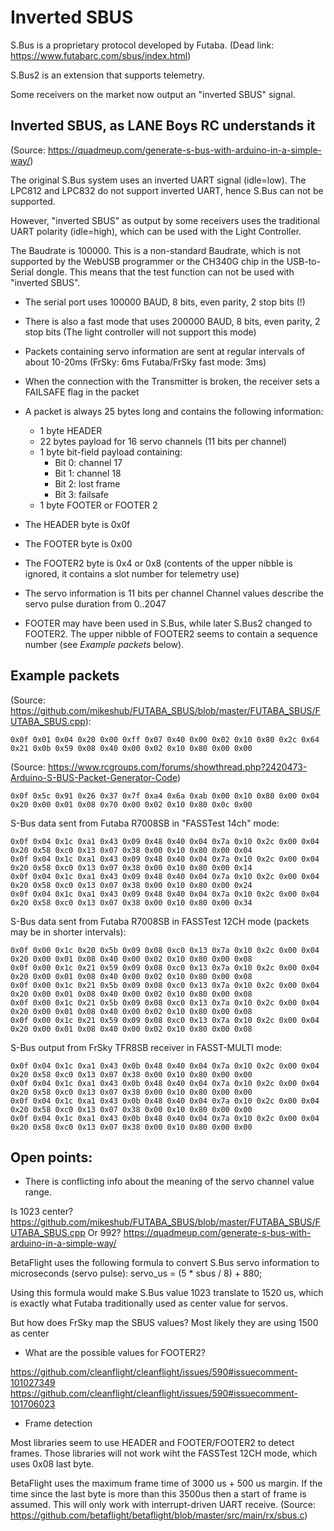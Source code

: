 # Inverted SBUS

S.Bus is a proprietary protocol developed by Futaba.
(Dead link: https://www.futabarc.com/sbus/index.html)

S.Bus2 is an extension that supports telemetry.

Some receivers on the market now output an "inverted SBUS" signal.


## Inverted SBUS, as LANE Boys RC understands it

(Source: https://quadmeup.com/generate-s-bus-with-arduino-in-a-simple-way/)

The original S.Bus system uses an inverted UART signal (idle=low).
The LPC812 and LPC832 do not support inverted UART, hence S.Bus can not be supported.

However, "inverted SBUS" as output by some receivers uses the traditional UART polarity (idle=high), which can be used with the Light Controller.

The Baudrate is 100000. This is a non-standard Baudrate, which is not supported by the WebUSB programmer or the CH340G chip in the USB-to-Serial dongle. This means that the test function can not be used with "inverted SBUS".

* The serial port uses 100000 BAUD, 8 bits, even parity, 2 stop bits (!)
* There is also a fast mode that uses 200000 BAUD, 8 bits, even parity, 2 stop bits (The light controller will not support this mode)
* Packets containing servo information are sent at regular intervals of about 10-20ms (FrSky: 6ms Futaba/FrSky fast mode: 3ms)
* When the connection with the Transmitter is broken, the receiver sets a FAILSAFE flag in the packet
* A packet is always 25 bytes long and contains the following information:
    * 1 byte HEADER
    * 22 bytes payload for 16 servo channels (11 bits per channel)
    * 1 byte bit-field payload containing:
        * Bit 0: channel 17
        * Bit 1: channel 18
        * Bit 2: lost frame
        * Bit 3: failsafe
    * 1 byte FOOTER or FOOTER 2

* The HEADER byte is 0x0f
* The FOOTER byte is 0x00
* The FOOTER2 byte is 0x4 or 0x8 (contents of the upper nibble is ignored, it contains a slot number for telemetry use)
* The servo information is 11 bits per channel
    Channel values describe the servo pulse duration from 0..2047

* FOOTER may have been used in S.Bus, while later S.Bus2 changed to FOOTER2. The upper nibble of FOOTER2 seems to contain a sequence number (see _Example packets_ below).


## Example packets

(Source: https://github.com/mikeshub/FUTABA_SBUS/blob/master/FUTABA_SBUS/FUTABA_SBUS.cpp):

```
0x0f 0x01 0x04 0x20 0x00 0xff 0x07 0x40 0x00 0x02 0x10 0x80 0x2c 0x64 0x21 0x0b 0x59 0x08 0x40 0x00 0x02 0x10 0x80 0x00 0x00
```

(Source: https://www.rcgroups.com/forums/showthread.php?2420473-Arduino-S-BUS-Packet-Generator-Code)

```
0x0f 0x5c 0x91 0x26 0x37 0x7f 0xa4 0x6a 0xab 0x00 0x10 0x80 0x00 0x04 0x20 0x00 0x01 0x08 0x70 0x00 0x02 0x10 0x80 0x0c 0x00
```

S-Bus data sent from Futaba R7008SB in "FASSTest 14ch" mode:
```
0x0f 0x04 0x1c 0xa1 0x43 0x09 0x48 0x40 0x04 0x7a 0x10 0x2c 0x00 0x04 0x20 0x58 0xc0 0x13 0x07 0x38 0x00 0x10 0x80 0x00 0x04
0x0f 0x04 0x1c 0xa1 0x43 0x09 0x48 0x40 0x04 0x7a 0x10 0x2c 0x00 0x04 0x20 0x58 0xc0 0x13 0x07 0x38 0x00 0x10 0x80 0x00 0x14
0x0f 0x04 0x1c 0xa1 0x43 0x09 0x48 0x40 0x04 0x7a 0x10 0x2c 0x00 0x04 0x20 0x58 0xc0 0x13 0x07 0x38 0x00 0x10 0x80 0x00 0x24
0x0f 0x04 0x1c 0xa1 0x43 0x09 0x48 0x40 0x04 0x7a 0x10 0x2c 0x00 0x04 0x20 0x58 0xc0 0x13 0x07 0x38 0x00 0x10 0x80 0x00 0x34
```

S-Bus data sent from Futaba R7008SB in FASSTest 12CH mode (packets may be in shorter intervals):
```
0x0f 0x00 0x1c 0x20 0x5b 0x09 0x08 0xc0 0x13 0x7a 0x10 0x2c 0x00 0x04 0x20 0x00 0x01 0x08 0x40 0x00 0x02 0x10 0x80 0x00 0x08
0x0f 0x00 0x1c 0x21 0x59 0x09 0x08 0xc0 0x13 0x7a 0x10 0x2c 0x00 0x04 0x20 0x00 0x01 0x08 0x40 0x00 0x02 0x10 0x80 0x00 0x08
0x0f 0x00 0x1c 0x21 0x5b 0x09 0x08 0xc0 0x13 0x7a 0x10 0x2c 0x00 0x04 0x20 0x00 0x01 0x08 0x40 0x00 0x02 0x10 0x80 0x00 0x08
0x0f 0x00 0x1c 0x21 0x5b 0x09 0x08 0xc0 0x13 0x7a 0x10 0x2c 0x00 0x04 0x20 0x00 0x01 0x08 0x40 0x00 0x02 0x10 0x80 0x00 0x08
0x0f 0x00 0x1c 0x21 0x59 0x09 0x08 0xc0 0x13 0x7a 0x10 0x2c 0x00 0x04 0x20 0x00 0x01 0x08 0x40 0x00 0x02 0x10 0x80 0x00 0x08
```

S-Bus output from FrSky TFR8SB receiver in FASST-MULTI mode:
```
0x0f 0x04 0x1c 0xa1 0x43 0x0b 0x48 0x40 0x04 0x7a 0x10 0x2c 0x00 0x04 0x20 0x58 0xc0 0x13 0x07 0x38 0x00 0x10 0x80 0x00 0x00
0x0f 0x04 0x1c 0xa1 0x43 0x0b 0x48 0x40 0x04 0x7a 0x10 0x2c 0x00 0x04 0x20 0x58 0xc0 0x13 0x07 0x38 0x00 0x10 0x80 0x00 0x00
0x0f 0x04 0x1c 0xa1 0x43 0x0b 0x48 0x40 0x04 0x7a 0x10 0x2c 0x00 0x04 0x20 0x58 0xc0 0x13 0x07 0x38 0x00 0x10 0x80 0x00 0x00
0x0f 0x04 0x1c 0xa1 0x43 0x0b 0x48 0x40 0x04 0x7a 0x10 0x2c 0x00 0x04 0x20 0x58 0xc0 0x13 0x07 0x38 0x00 0x10 0x80 0x00 0x00
```


## Open points:

* There is conflicting info about the meaning of the servo channel value range.

Is 1023 center? https://github.com/mikeshub/FUTABA_SBUS/blob/master/FUTABA_SBUS/FUTABA_SBUS.cpp
Or 992? https://quadmeup.com/generate-s-bus-with-arduino-in-a-simple-way/

BetaFlight uses the following formula to convert S.Bus servo information to microseconds (servo pulse):
servo_us = (5 * sbus / 8) + 880;

Using this formula would make S.Bus value 1023 translate to 1520 us, which is exactly what Futaba traditionally used as center value for servos.

But how does FrSky map the SBUS values? Most likely they are using 1500 as center


* What are the possible values for FOOTER2?

https://github.com/cleanflight/cleanflight/issues/590#issuecomment-101027349
https://github.com/cleanflight/cleanflight/issues/590#issuecomment-101706023


* Frame detection

Most libraries seem to use HEADER and FOOTER/FOOTER2 to detect frames. Those libraries will not work wiht the FASSTest 12CH mode, which uses 0x08 last byte.

BetaFlight uses the maximum frame time of 3000 us + 500 us margin. If the time since the last byte is more than this 3500us then a start of frame is assumed. This will only work with interrupt-driven UART receive.
(Source: https://github.com/betaflight/betaflight/blob/master/src/main/rx/sbus.c)
